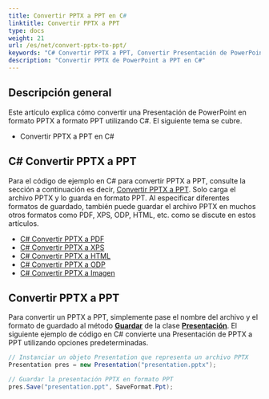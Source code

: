 ```yaml
---
title: Convertir PPTX a PPT en C#
linktitle: Convertir PPTX a PPT
type: docs
weight: 21
url: /es/net/convert-pptx-to-ppt/
keywords: "C# Convertir PPTX a PPT, Convertir Presentación de PowerPoint, PPTX a PPT, C#, Aspose.Slides"
description: "Convertir PPTX de PowerPoint a PPT en C#"
---
```


## **Descripción general**

Este artículo explica cómo convertir una Presentación de PowerPoint en formato PPTX a formato PPT utilizando C#. El siguiente tema se cubre.

- Convertir PPTX a PPT en C#

## **C# Convertir PPTX a PPT**

Para el código de ejemplo en C# para convertir PPTX a PPT, consulte la sección a continuación es decir, [Convertir PPTX a PPT](#convert-pptx-a-ppt). Solo carga el archivo PPTX y lo guarda en formato PPT. Al especificar diferentes formatos de guardado, también puede guardar el archivo PPTX en muchos otros formatos como PDF, XPS, ODP, HTML, etc. como se discute en estos artículos.

- [C# Convertir PPTX a PDF](https://docs.aspose.com/slides/net/convert-powerpoint-to-pdf/)
- [C# Convertir PPTX a XPS](https://docs.aspose.com/slides/net/convert-powerpoint-to-xps/)
- [C# Convertir PPTX a HTML](https://docs.aspose.com/slides/net/convert-powerpoint-to-html/)
- [C# Convertir PPTX a ODP](https://docs.aspose.com/slides/net/save-presentation/)
- [C# Convertir PPTX a Imagen](https://docs.aspose.com/slides/net/convert-powerpoint-to-png/)

## **Convertir PPTX a PPT**
Para convertir un PPTX a PPT, simplemente pase el nombre del archivo y el formato de guardado al método [**Guardar**](https://reference.aspose.com/slides/net/aspose.slides/presentation/save/) de la clase [**Presentación**](https://reference.aspose.com/slides/net/aspose.slides/presentation/). El siguiente ejemplo de código en C# convierte una Presentación de PPTX a PPT utilizando opciones predeterminadas.

```c#
// Instanciar un objeto Presentation que representa un archivo PPTX
Presentation pres = new Presentation("presentation.pptx");

// Guardar la presentación PPTX en formato PPT
pres.Save("presentation.ppt", SaveFormat.Ppt);
```